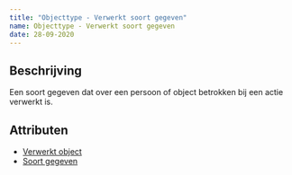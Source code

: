 ```yaml
---
title: "Objecttype - Verwerkt soort gegeven"
name: Objecttype - Verwerkt soort gegeven
date: 28-09-2020
---
```

## Beschrijving
Een soort gegeven dat over een persoon of object betrokken bij een actie verwerkt is.

## Attributen
- [Verwerkt object](../attributen/Verwerkt_object.md)
- [Soort gegeven](../attributen/Soort_gegeven.md)
